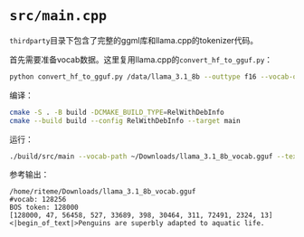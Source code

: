 # `src/main.cpp`

`thirdparty`目录下包含了完整的ggml库和llama.cpp的tokenizer代码。

首先需要准备vocab数据。这里复用llama.cpp的`convert_hf_to_gguf.py`：

```bash
python convert_hf_to_gguf.py /data/llama_3.1_8b --outtype f16 --vocab-only --outfile /data/llama_3.1_8b_vocab.gguf
```

编译：

```bash
cmake -S . -B build -DCMAKE_BUILD_TYPE=RelWithDebInfo
cmake --build build --config RelWithDebInfo --target main
```

运行：

```bash
./build/src/main --vocab-path ~/Downloads/llama_3.1_8b_vocab.gguf --text "Penguins are superbly adapted to aquatic life."
```

参考输出：

```
/home/riteme/Downloads/llama_3.1_8b_vocab.gguf
#vocab: 128256
BOS token: 128000
[128000, 47, 56458, 527, 33689, 398, 30464, 311, 72491, 2324, 13]
<|begin_of_text|>Penguins are superbly adapted to aquatic life.
```
